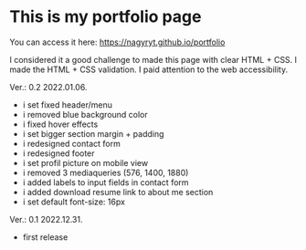 # This is my portfolio page

You can access it here: https://nagyryt.github.io/portfolio

I considered it a good challenge to made this page with clear HTML + CSS.
I made the HTML + CSS validation.
I paid attention to the web accessibility.

Ver.: 0.2 2022.01.06.
- i set fixed header/menu
- i removed blue background color
- i fixed hover effects
- i set bigger section margin + padding 
- i redesigned contact form
- i redesigned footer
- i set profil picture on mobile view
- i removed 3 mediaqueries (576, 1400, 1880)
- i added labels to input fields in contact form
- i added download resume link to about me section
- i set default font-size: 16px

Ver.: 0.1 2022.12.31.
- first release
